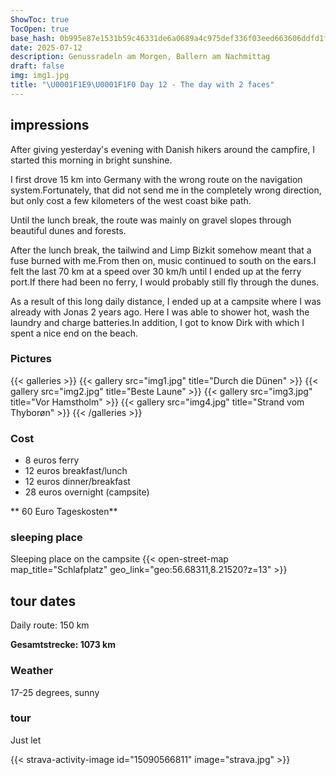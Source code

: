 ```yaml
---
ShowToc: true
TocOpen: true
base_hash: 0b995e87e1531b59c46331de6a0689a4c975def336f03eed663606ddfd1ff7c0
date: 2025-07-12
description: Genussradeln am Morgen, Ballern am Nachmittag
draft: false
img: img1.jpg
title: "\U0001F1E9\U0001F1F0 Day 12 - The day with 2 faces"
---
```


## impressions
After giving yesterday's evening with Danish hikers around the campfire, I started this morning in bright sunshine.

I first drove 15 km into Germany with the wrong route on the navigation system.Fortunately, that did not send me in the completely wrong direction, but only cost a few kilometers of the west coast bike path.

Until the lunch break, the route was mainly on gravel slopes through beautiful dunes and forests.

After the lunch break, the tailwind and Limp Bizkit somehow meant that a fuse burned with me.From then on, music continued to south on the ears.I felt the last 70 km at a speed over 30 km/h until I ended up at the ferry port.If there had been no ferry, I would probably still fly through the dunes.

As a result of this long daily distance, I ended up at a campsite where I was already with Jonas 2 years ago.
Here I was able to shower hot, wash the laundry and charge batteries.In addition, I got to know Dirk with which I spent a nice end on the beach.

### Pictures
{{< galleries >}}
{{< gallery src="img1.jpg" title="Durch die Dünen" >}}
{{< gallery src="img2.jpg" title="Beste Laune" >}}
{{< gallery src="img3.jpg" title="Vor Hamstholm" >}}
{{< gallery src="img4.jpg" title="Strand vom Thyborøn" >}}
{{< /galleries >}}

### Cost
- 8 euros ferry
- 12 euros breakfast/lunch
- 12 euros dinner/breakfast
- 28 euros overnight (campsite)

** 60 Euro Tageskosten**

### sleeping place
Sleeping place on the campsite
{{< open-street-map map_title="Schlafplatz" geo_link="geo:56.68311,8.21520?z=13" >}}

## tour dates
Daily route: 150 km

**Gesamtstrecke: 1073 km**

### Weather
17-25 degrees, sunny

### tour
Just let

{{< strava-activity-image id="15090566811" image="strava.jpg" >}}